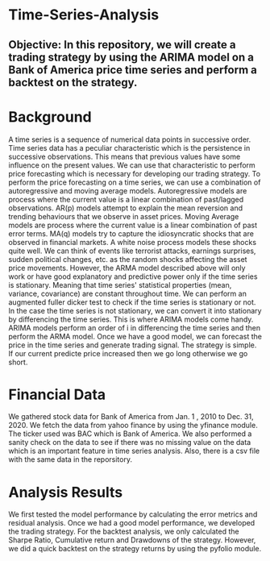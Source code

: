 # Time-Series-Analysis
## Objective: In this repository, we will create a trading strategy by using the ARIMA model on a Bank of America price time series and perform a backtest on the strategy. 

# Background
  A time series is a sequence of numerical data points in successive order. Time series data has a peculiar characteristic which is the persistence in successive observations. This means that previous values have some influence on the present values. We can use that characteristic to perform price forecasting which is necessary for developing our trading strategy. To perform the price forecasting on a time series, we can use a combination of autoregressive and moving average models. Autoregressive models are process where the current value is a linear combination of past/lagged observations.
AR(p) models attempt to explain the mean reversion and trending behaviours that we observe in asset prices. Moving Average models are process where the current value is a linear combination of past error terms. MA(q) models try to capture the idiosyncratic shocks that are observed in financial markets. A white noise process models these shocks quite well. We can think of events like terrorist attacks, earnings surprises, sudden political changes, etc. as the random shocks affecting the asset price movements. However, the ARMA model described above will only work or have good explanatory and predictive power only if the time series is stationary. Meaning that time series' statistical properties (mean, variance, covariance) are constant throughout time. We can perform an augmented fuller dicker test to check if the time series is stationary or not. In the case the time series is not stationary, we can convert it into stationary by differencing the time series. This is where ARIMA models come handy. ARIMA models perform an order of i in differencing the time series and then perform the ARMA model. Once we have a good model, we can forecast the price in the time series and generate trading signal. The strategy is simple.
If our current predicte price increased then we go long otherwise we go short. 

# Financial Data
We gathered stock data for Bank of America from Jan. 1 , 2010 to Dec. 31, 2020. We fetch the data from yahoo finance by using the yfinance module. The ticker used was BAC which is Bank of America. We also performed a sanity check on the data to see if there was no missing value on the data which is an important feature in time series analysis. Also, there is a csv file with the same data in the reporsitory.   

# Analysis Results
We first tested the model performance by calculating the error metrics and residual analysis. Once we had a good model performance, we developed the trading strategy. For the backtest analysis, we only calculated the Sharpe Ratio, Cumulative return and Drawdowns of the strategy. However, we did a quick backtest 
on the strategy returns by using the pyfolio module.   


